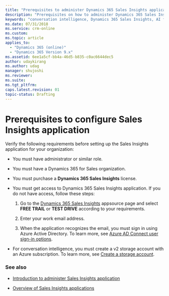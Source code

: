 ```yaml
---
title: "Prerequisites to administer Dynamics 365 Sales Insights application | MicrosoftDocs"
description: "Prerequisites on how to administer Dynamics 365 Sales Insights application"
keywords: "conversation intelligence, Dynamics 365 Sales Insights, AI for sales, Sales AI, Sales Insights"
ms.date: 07/31/2018
ms.service: crm-online
ms.custom: 
ms.topic: article
applies_to:
  - "Dynamics 365 (online)"
  - "Dynamics 365 Version 9.x"
ms.assetid: 6ee1a5cf-bb4a-46d5-b835-c0ac6644dec5
author: udaykirang
ms.author: udag
manager: shujoshi
ms.reviewer: 
ms.suite: 
ms.tgt_pltfrm: 
caps.latest.revision: 01
topic-status: Drafting
---
```


# Prerequisites to configure Sales Insights application

Verify the following requirements before setting up the Sales Insights application for your organization:

-	You must have administrator or similar role.

-	You must have a Dynamics 365 for Sales organization. 

-	You must purchase a **Dynamics 365 Sales Insights** license. 

-	You must get access to Dynamics 365 Sales Insights application. If you do not have access, follow these steps:
    
    1.	Go to the [Dynamics 365 Sales Insights](https://appsource.microsoft.com/en-us/product/dynamics-365/mscrm.70b76f06-f739-4808-bd58-b5674a0a42d4) appsource page and select **FREE TRAIL** or **TEST DRIVE** according to your requirements.
    
    2.	Enter your work email address.
    
    3.	When the application recognizes the email, you must sign in using Azure Active Directory. To learn more, see [Azure AD Connect user sign-in options](https://docs.microsoft.com/en-us/azure/active-directory/hybrid/plan-connect-user-signin).

-	For conversation intelligence, you must create a v2 storage account with an Azure subscription. To learn more, see [Create a storage account](https://docs.microsoft.com/en-us/azure/storage/common/storage-quickstart-create-account?tabs=portal#create-a-storage-account-1).

### See also

- [Introduction to administer Sales Insights application](intro-admin-guide-sales-insights-app.md)

- [Overview of Sales Insights applications](dynamics365-sales-insights-app.md) 